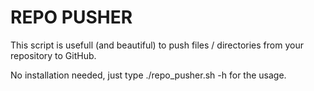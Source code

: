 # REPO PUSHER
                                                   
This script is usefull (and beautiful) to push files / directories from your repository to GitHub.

No installation needed, just type ./repo_pusher.sh -h for the usage.
